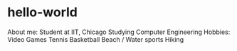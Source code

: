# hello-world
About me:
Student at IIT, Chicago
Studying Computer Engineering
Hobbies: 
Video Games
Tennis
Basketball
Beach / Water sports
Hiking
